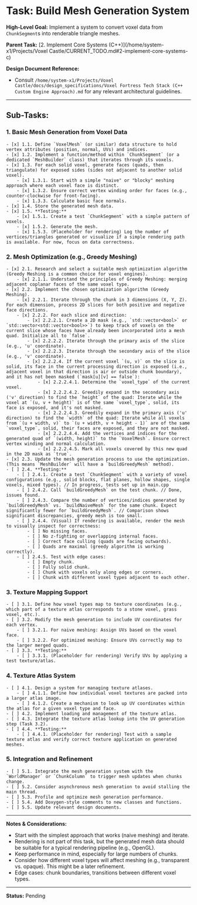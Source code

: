 # Task: Build Mesh Generation System

**High-Level Goal:** Implement a system to convert voxel data from `ChunkSegment`s into renderable triangle meshes.

**Parent Task:** [2. Implement Core Systems (C++)](/home/system-x1/Projects/Voxel Castle/CURRENT_TODO.md#2-implement-core-systems-c)

**Design Document Reference:**
*   Consult `/home/system-x1/Projects/Voxel Castle/docs/design_specifications/Voxel Fortress Tech Stack (C++ Custom Engine Approach).md` for any relevant architectural guidelines.

---

## Sub-Tasks:

### 1. Basic Mesh Generation from Voxel Data
    - [x] 1.1. Define `VoxelMesh` (or similar) data structure to hold vertex attributes (position, normal, UVs) and indices.
    - [x] 1.2. Implement a function/method within `ChunkSegment` (or a dedicated `MeshBuilder` class) that iterates through its voxels.
    - [x] 1.3. For each solid voxel, generate faces (quads, then triangulate) for exposed sides (sides not adjacent to another solid voxel).
        - [x] 1.3.1. Start with a simple "naive" or "blocky" meshing approach where each voxel face is distinct.
        - [x] 1.3.2. Ensure correct vertex winding order for faces (e.g., counter-clockwise for front-facing).
        - [x] 1.3.3. Calculate basic face normals.
    - [x] 1.4. Store the generated mesh data.
    - [x] 1.5. **Testing:**
        - [x] 1.5.1. Create a test `ChunkSegment` with a simple pattern of voxels.
        - [x] 1.5.2. Generate the mesh.
        - [x] 1.5.3. (Placeholder for rendering) Log the number of vertices/triangles generated or visualize if a simple rendering path is available. For now, focus on data correctness.

### 2. Mesh Optimization (e.g., Greedy Meshing)
    - [x] 2.1. Research and select a suitable mesh optimization algorithm (Greedy Meshing is a common choice for voxel engines).
        - [x] 2.1.1. Understand the principles of Greedy Meshing: merging adjacent coplanar faces of the same voxel type.
    - [x] 2.2. Implement the chosen optimization algorithm (Greedy Meshing).
        - [x] 2.2.1. Iterate through the chunk in 3 dimensions (X, Y, Z). For each dimension, process 2D slices for both positive and negative face directions.
        - [x] 2.2.2. For each slice and direction:
            - [x] 2.2.2.1. Create a 2D mask (e.g., `std::vector<bool>` or `std::vector<std::vector<bool>>`) to keep track of voxels on the current slice whose faces have already been incorporated into a mesh quad. Initialize all to `false`.
            - [x] 2.2.2.2. Iterate through the primary axis of the slice (e.g., 'u' coordinate).
            - [x] 2.2.2.3. Iterate through the secondary axis of the slice (e.g., 'v' coordinate).
            - [x] 2.2.2.4. If the current voxel `(u, v)` on the slice is solid, its face in the current processing direction is exposed (i.e., adjacent voxel in that direction is air or outside chunk boundary), and it has not been masked (`mask[u][v] == false`):
                - [x] 2.2.2.4.1. Determine the `voxel_type` of the current voxel.
                - [x] 2.2.2.4.2. Greedily expand in the secondary axis ('v' direction) to find the `height` of the quad: Iterate while the voxel at `(u, v + height)` is of the same `voxel_type`, solid, its face is exposed, and it's not masked.
                - [x] 2.2.2.4.3. Greedily expand in the primary axis ('u' direction) to find the `width` of the quad: Iterate while all voxels from `(u + width, v)` to `(u + width, v + height - 1)` are of the same `voxel_type`, solid, their faces are exposed, and they are not masked.
                - [x] 2.2.2.4.4. Add the vertices and indices for the generated quad of `(width, height)` to the `VoxelMesh`. Ensure correct vertex winding and normal calculation.
                - [x] 2.2.2.4.5. Mark all voxels covered by this new quad in the 2D mask as `true`.
    - [x] 2.3. Update the mesh generation process to use the optimization. (This means `MeshBuilder` will have a `buildGreedyMesh` method).
    - [ ] 2.4. **Testing:**
        - [ ] 2.4.1. Create a test `ChunkSegment` with a variety of voxel configurations (e.g., solid blocks, flat planes, hollow shapes, single voxels, mixed types). // In progress, tests set up in main.cpp
        - [ ] 2.4.2. Call `buildGreedyMesh` on the test chunk. // Done, issues found.
        - [ ] 2.4.3. Compare the number of vertices/indices generated by `buildGreedyMesh` vs. `buildNaiveMesh` for the same chunk. Expect significantly fewer for `buildGreedyMesh`. // Comparison shows significant discrepancies, greedy mesh is too small.
        - [ ] 2.4.4. (Visual) If rendering is available, render the mesh to visually inspect for correctness:
            - [ ] No missing faces.
            - [ ] No z-fighting or overlapping internal faces.
            - [ ] Correct face culling (quads are facing outwards).
            - [ ] Quads are maximal (greedy algorithm is working correctly).
        - [ ] 2.4.5. Test with edge cases:
            - [ ] Empty chunk.
            - [ ] Fully solid chunk.
            - [ ] Chunk with voxels only along edges or corners.
            - [ ] Chunk with different voxel types adjacent to each other.

### 3. Texture Mapping Support
    - [ ] 3.1. Define how voxel types map to texture coordinates (e.g., which part of a texture atlas corresponds to a stone voxel, grass voxel, etc.).
    - [ ] 3.2. Modify the mesh generation to include UV coordinates for each vertex.
        - [ ] 3.2.1. For naive meshing: Assign UVs based on the voxel face.
        - [ ] 3.2.2. For optimized meshing: Ensure UVs correctly map to the larger merged quads.
    - [ ] 3.3. **Testing:**
        - [ ] 3.3.1. (Placeholder for rendering) Verify UVs by applying a test texture/atlas.

### 4. Texture Atlas System
    - [ ] 4.1. Design a system for managing texture atlases.
        - [ ] 4.1.1. Define how individual voxel textures are packed into a larger atlas image.
        - [ ] 4.1.2. Create a mechanism to look up UV coordinates within the atlas for a given voxel type and face.
    - [ ] 4.2. Implement loading and management of the texture atlas.
    - [ ] 4.3. Integrate the texture atlas lookup into the UV generation step (Task 3.2).
    - [ ] 4.4. **Testing:**
        - [ ] 4.4.1. (Placeholder for rendering) Test with a sample texture atlas and verify correct texture application on generated meshes.

### 5. Integration and Refinement
    - [ ] 5.1. Integrate the mesh generation system with the `WorldManager` or `ChunkColumn` to trigger mesh updates when chunks change.
    - [ ] 5.2. Consider asynchronous mesh generation to avoid stalling the main thread.
    - [ ] 5.3. Profile and optimize mesh generation performance.
    - [ ] 5.4. Add Doxygen-style comments to new classes and functions.
    - [ ] 5.5. Update relevant design documents.

---
**Notes & Considerations:**
*   Start with the simplest approach that works (naive meshing) and iterate.
*   Rendering is not part of this task, but the generated mesh data should be suitable for a typical rendering pipeline (e.g., OpenGL).
*   Keep performance in mind, especially for large numbers of chunks.
*   Consider how different voxel types will affect meshing (e.g., transparent vs. opaque). This might be a later refinement.
*   Edge cases: chunk boundaries, transitions between different voxel types.

---
**Status:** Pending
